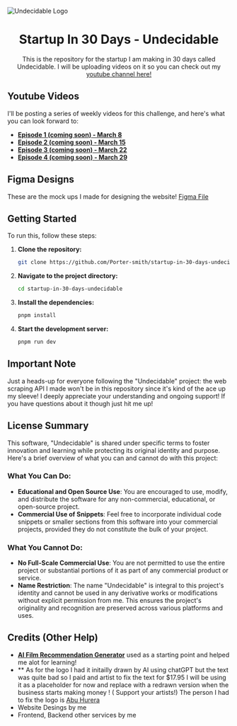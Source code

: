 ![Undecidable Logo](https://github.com/Porter-smith/startup-in-30-days-undecidable/assets/92813718/040e3517-eac3-4adc-bd4f-357035d8ff4f)
<h1 align="center">Startup In 30 Days - Undecidable</h1>

<p align="center">
  This is the repository for the startup I am making in 30 days called Undecidable. I will be uploading videos on it so you can check out my <a href="https://www.youtube.com/channel/UCnCkvoaFWzZ8ASmdGlkZ33w">youtube channel here!</a>
</p>

## Youtube Videos

I'll be posting a series of weekly videos for this challenge, and here's what you can look forward to:

- **[Episode 1 (coming soon) - March 8](#)**
- **[Episode 2 (coming soon) - March 15](#)**
- **[Episode 3 (coming soon) - March 22](#)**
- **[Episode 4 (coming soon) - March 29](#)**



## Figma Designs
These are the mock ups I made for designing the website!
[Figma File](https://www.figma.com/file/Jcv3HvpTXvpCng9Xxyg8aW/Undecidable---Project?type=design&node-id=0%3A1&mode=design&t=WnDt944sQfFJq0Zh-1)



## Getting Started

To run this, follow these steps:

1. **Clone the repository:**

   ```bash
   git clone https://github.com/Porter-smith/startup-in-30-days-undecidable.git
   ```

2. **Navigate to the project directory:**

   ```bash
   cd startup-in-30-days-undecidable
   ```

3. **Install the dependencies:**

   ```bash
   pnpm install
   ```

4. **Start the development server:**

   ```bash
   pnpm run dev
   ```


## Important Note

Just a heads-up for everyone following the "Undecidable" project: the web scraping API I made won't be in this repository since it's kind of the ace up my sleeve! I deeply appreciate your understanding and ongoing support! If you have questions about it though just hit me up! 

## License Summary

This software, "Undecidable" is shared under specific terms to foster innovation and learning while protecting its original identity and purpose. Here's a brief overview of what you can and cannot do with this project:

### What You Can Do:

- **Educational and Open Source Use**: You are encouraged to use, modify, and distribute the software for any non-commercial, educational, or open-source project.
- **Commercial Use of Snippets**: Feel free to incorporate individual code snippets or smaller sections from this software into your commercial projects, provided they do not constitute the bulk of your project.

### What You Cannot Do:

- **No Full-Scale Commercial Use**: You are not permitted to use the entire project or substantial portions of it as part of any commercial product or service.
- **Name Restriction**: The name "Undecidable" is integral to this project's identity and cannot be used in any derivative works or modifications without explicit permission from me. This ensures the project's originality and recognition are preserved across various platforms and uses.


## Credits (Other Help)

- **[AI Film Recommendation Generator](https://vercel.com/templates/svelte/watch-this)** used as a starting point and helped me alot for learning!
- ** As for the logo I had it initailly drawn by AI using chatGPT but the text was quite bad so I paid and artist to fix the text for $17.95 I will be using it as a placeholder for now and replace with a redrawn version when the business starts making money ! ( Support your artists!) The person I had to fix the logo is [Abu Hurera](https://www.fiverr.com/superdesigner8?source=gig_page)
- Website Desings by me
- Frontend, Backend other services by me

